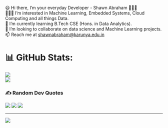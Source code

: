 <!-- ### Hi there 👋 -->

<!--
**URK20CS3026SHAWN/URK20CS3026SHAWN** is a ✨ _special_ ✨ repository because its `README.md` (this file) appears on your GitHub profile.

Here are some ideas to get you started:

- 🔭 I’m currently working on ...
- 🌱 I’m currently learning ...
- 👯 I’m looking to collaborate on ...
- 🤔 I’m looking for help with ...
- 💬 Ask me about ...
- 📫 How to reach me: ...
- 😄 Pronouns: ...
- ⚡ Fun fact: ...
-->

😃 Hi there, I’m your everyday Developer - Shawn Abraham 🙋🏻‍♂<br>
💁🏻‍♂️ I’m interested in Machine Learning, Embedded Systems, Cloud Computing and all things Data.<br>
🌱 I’m currently learning B.Tech CSE (Hons. in Data Analytics).<br>
🦾 I’m looking to collaborate on data science and Machine Learning projects.<br>
📫 Reach me at shawnabraham@karunya.edu.in <br>


# 📊 GitHub Stats:
![](https://github-readme-streak-stats.herokuapp.com/?user=URK20CS3026Shawn&theme=dark&hide_border=false)<br/>
![](https://github-readme-stats.vercel.app/api/top-langs/?username=URK20CS3026Shawn&theme=dark&hide_border=false&include_all_commits=false&count_private=false&layout=compact)

### ✍️ Random Dev Quotes
![](https://quotes-github-readme.vercel.app/api?type=vertical&theme=untestable)
![](https://quotes-github-readme.vercel.app/api?type=vertical&theme=algolia)
![](https://quotes-github-readme.vercel.app/api?type=vertical&theme=shawnabraham)

---
[![](https://visitcount.itsvg.in/api?id=URK20CS3026Shawn&icon=1&color=0)](https://visitcount.itsvg.in)
